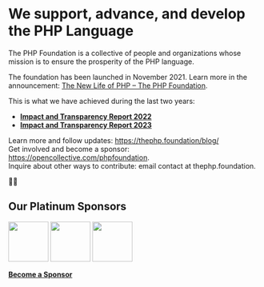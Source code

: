 # We support, advance, and develop the PHP Language

The PHP Foundation is a collective of people and organizations whose mission is to ensure the prosperity of the PHP language.

The foundation has been launched in November 2021. Learn more in the announcement: [The New Life of PHP – The PHP Foundation](https://blog.jetbrains.com/phpstorm/2021/11/the-php-foundation/).

This is what we have achieved during the last two years:  
- **[Impact and Transparency Report 2022](https://thephp.foundation/blog/2022/11/22/transparency-and-impact-report-2022/)**  
- **[Impact and Transparency Report 2023](https://thephp.foundation/blog/2024/02/26/transparency-and-impact-report-2023/)**  


Learn more and follow updates: https://thephp.foundation/blog/  
Get involved and become a sponsor: https://opencollective.com/phpfoundation.  
Inquire about other ways to contribute: email contact at thephp.foundation.  

💜🐘

## Our Platinum Sponsors

<a href="https://jetbrains.com/"><img src="https://github.com/user-attachments/assets/57ee9c29-08c3-4050-bdc4-f3ecd2a31cfd" height="80"></a> 
<a href="https://automattic.com/"><img src="https://automattic.files.wordpress.com/2019/06/automattic-logo-color-cmyk.png" height="80"></a> 
<a href="https://www.sovereigntechfund.de/"><img src="https://thephp.foundation/assets/icons/STF-Logo-Std-Black-RGB.svg" height="80"></a> 


[**Become a Sponsor**](https://thephp.foundation/sponsor/)


